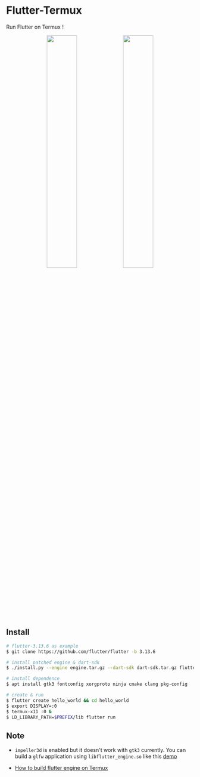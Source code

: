 # Flutter-Termux

Run Flutter on Termux !

<p align="middle" float="left">
    <img src="https://raw.githubusercontent.com/mumumusuc/Flutter-Termux/main/image/screenshot.jpg" width="40%"/>
    <img src="https://raw.githubusercontent.com/mumumusuc/termux-flutter-impeller-demo/main/preview.webp" width="40%"/>
</p>


## Install

```bash
# flutter-3.13.6 as example
$ git clone https://github.com/flutter/flutter -b 3.13.6

# install patched engine & dart-sdk
$ ./install.py --engine engine.tar.gz --dart-sdk dart-sdk.tar.gz flutter

# install dependence
$ apt install gtk3 fontconfig xorgproto ninja cmake clang pkg-config

# create & run
$ flutter create hello_world && cd hello_world
$ export DISPLAY=:0
$ termux-x11 :0 &
$ LD_LIBRARY_PATH=$PREFIX/lib flutter run
```

## Note

- `impeller3d` is enabled but it doesn't work with `gtk3` currently. You can build a `glfw` application using `libflutter_engine.so` like this [demo](https://github.com/mumumusuc/termux-flutter-impeller-demo)

- [How to build flutter engine on Termux](https://github.com/mumumusuc/termux-flutter/wiki/How-to-build-flutter-engine-on-Termux)

